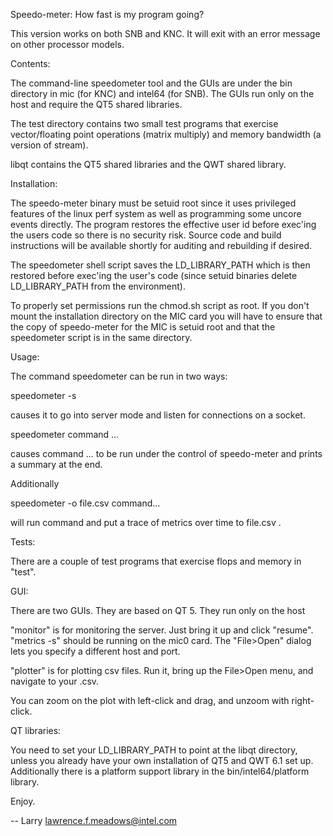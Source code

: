 Speedo-meter: How fast is my program going?

This version works on both SNB and KNC. It will exit with an error message
on other processor models.

Contents:

The command-line speedometer tool and the GUIs are under the bin directory
in mic (for KNC) and intel64 (for SNB). The GUIs run only on the host and
require the QT5 shared libraries.

The test directory contains two small test programs that exercise
vector/floating point operations (matrix multiply) and memory bandwidth (a
version of stream).

libqt contains the QT5 shared libraries and the QWT shared library.

Installation:

The speedo-meter binary must be setuid root since it uses privileged features
of the linux perf system as well as programming some uncore events directly.
The program restores the effective user id before exec'ing the users code so
there is no security risk. Source code and build instructions will be
available shortly for auditing and rebuilding if desired.

The speedometer shell script saves the LD_LIBRARY_PATH which is then restored
before exec'ing the user's code (since setuid binaries delete LD_LIBRARY_PATH
from the environment).

To properly set permissions run the chmod.sh script as root. If you don't
mount the installation directory on the MIC card you will have to ensure that
the copy of speedo-meter for the MIC is setuid root and that the speedometer
script is in the same directory.

Usage:

The command speedometer can be run in two ways:

speedometer -s

causes it to go into server mode and listen for connections on a socket.

speedometer command ...

causes command ... to be run under the control of speedo-meter and prints a
summary at the end.

Additionally

speedometer -o file.csv command...

will run command and put a trace of metrics over time to file.csv .

Tests:

There are a couple of test programs that exercise flops and memory in "test".

GUI:

There are two GUIs. They are based on QT 5. They run only on the host

"monitor"
is for monitoring the server. Just bring it up and click "resume".
"metrics -s" should be running on the mic0 card.
The "File>Open" dialog lets you specify a different host and port.

"plotter"
is for plotting csv files. Run it, bring up the File>Open menu, and
navigate to your .csv.

You can zoom on the plot with left-click and drag, and unzoom with
right-click.

QT libraries:

You need to set your LD_LIBRARY_PATH to point at the libqt directory, unless
you already have your own installation of QT5 and QWT 6.1 set up. Additionally
there is a platform support library in the bin/intel64/platform library.

Enjoy.

-- Larry
lawrence.f.meadows@intel.com
